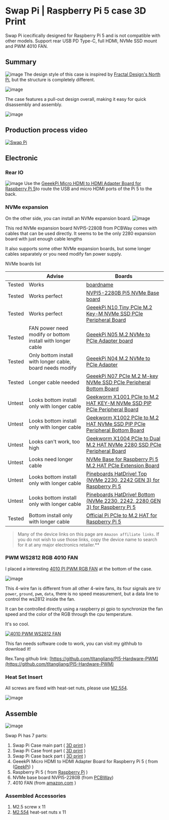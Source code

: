 # Swap Pi | Raspberry Pi 5 case 3D Print
Swap Pi icecifically designed for Raspberry Pi 5 and is not compatible with other models. Support rear USB PD Type-C, full HDMI, NVMe SSD mount and PWM 4010 FAN.
## Summary

![image](./image/1.jpeg "Swap-Pi-1")
The design style of this case is inspired by  [Fractal Design's North Pi](https://www.fractal-design.com/north-pi-3d-files/), but the structure is completely different.

![image](./image/2.jpeg "Swap-Pi-2")

The case features a pull-out design overall, making it easy for quick disassembly and assembly.

![image](./image/3.jpeg "Swap-Pi-3")

## Production process video
[![Swap Pi](https://res.cloudinary.com/marcomontalbano/image/upload/v1721353197/video_to_markdown/images/youtube--2_ADhDtIpyk-c05b58ac6eb4c4700831b2b3070cd403.jpg)](https://youtu.be/2_ADhDtIpyk?si=YeUeXQUfxuNWFClS "Swap Pi")

## Electronic
### Rear IO
![image](./image/4.jpeg "Swap-Pi-4")
Use the  [GeeekPi Micro HDMI to HDMI Adapter Board for Raspberry Pi 5](https://amzn.to/3YuvVxh)to route the USB and micro HDMI ports of the Pi 5 to the back.

### NVMe expansion
On the other side, you can install an NVMe expansion board.
![image](./image/5.jpeg "Swap-Pi-5")

This red NVMe expansion board NVPI5-2280B from PCBWay comes with cables that can be used directly. It seems to be the only 2280 expansion board with just enough cable lengths

It also supports some other NVMe expansion boards, but some longer cables separately or you need modify fan power supply.

NVMe boards list


|   | Advise | Boards | 
| ------------- | ------------- |   ------------- |
| Tested |  Works | [boardname](https)  |
| Tested |  Works perfect | [NVPI5-2280B Pi5 NVMe Base board](https://www.pcbway.com/project/gifts_detail/NVPI5_2280B_d0fc0b49.html)  |
| Tested |  Works perfect  | [GeeekPi N10 Tiny PCIe M.2 Key-M NVMe SSD PCIe Peripheral Board](https://amzn.to/3WpMN7a)  |
| Tested |  FAN power need modify or bottom install with longer cable | [GeeekPi N05 M.2 NVMe to PCIe Adapter board](https://amzn.to/4d0VutS)  |
| Tested |  Only bottom install with longer cable, board needs modify | [GeeekPi N04 M.2 NVMe to PCIe Adapter](https://www.pcbway.com/project/gifts_detail/NVPI5_2280B_d0fc0b49.html)  |
| Tested |  Longer cable needed | [GeeekPi N07 PCIe M.2 M-key NVMe SSD PCIe Peripheral Bottom Board](https:)  |
| Untest |  Looks bottom install only with longer cable | [Geekworm X1001 PCIe to M.2 HAT KEY-M NVMe SSD PIP PCIe Peripheral Board](https://amzn.to/4f1ljw1)  |
| Untest |  Looks bottom install only with longer cable | [Geekworm X1002 PCIe to M.2 HAT NVMe SSD PIP PCIe Peripheral Bottom Board](https://amzn.to/468HJY6)  |
| Untest |  Looks can't work, too high | [Geekworm X1004 PCIe to Dual M.2 HAT NVMe 2280 SSD PCIe Peripheral Board](https://amzn.to/3zO76SZ)  |
| Untest |  Looks need longer cable | [NVMe Base for Raspberry Pi 5 M.2 HAT PCIe Extension Board](https://amzn.to/3zLFQEJ)  |
| Untest |  Looks bottom install only with longer cable | [Pineboards HatDrive! Top (NVMe 2230, 2242 GEN 3) for Raspberry Pi 5](https://amzn.to/4cWNzho)  |
| Untest |  Looks bottom install only with longer cable | [Pineboards HatDrive! Bottom (NVMe 2230, 2242, 2280 GEN 3) for Raspberry Pi 5](https://amzn.to/3zYa2fy)  |
| Tested |  Bottom install only with longer cable | [Official Pi PCIe to M.2 HAT for Raspberry Pi 5](https://amzn.to/3zVo0yQ)  |

>  Many of the device links on this page are `Amazon affiliate links`. If you do not wish to use those links, copy the device name to search for it at any major electronics retailer.**

### PWM WS2812 RGB 4010 FAN
I placed a interesting [4010 PI PWM RGB FAN](https://amzn.to/46bspKf) at the bottom of the case.

![image](./image/6.jpeg "Swap-Pi-6")

This 4-wire fan is different from all other 4-wire fans, its four signals are `5V power`, `ground`, `pwm`, `data`, there is no speed measurement, but a data line to control the ws2812 inside the fan. 

It can be controlled directly using a raspberry pi gpio to synchronize the fan speed and the color of the RGB through the cpu temperature.

 It's so cool.

[![4010 PWM WS2812 FAN](https://res.cloudinary.com/marcomontalbano/image/upload/v1721354933/video_to_markdown/images/youtube--ZqWEHiMWeiQ-c05b58ac6eb4c4700831b2b3070cd403.jpg)](https://youtu.be/ZqWEHiMWeiQ?si=u4iKr0y8ZurmW3GE "4010 PWM WS2812 FAN")

This fan needs software code to work, you can visit my githhub to download it!

Rex.Tang github link: [https://github.com/tltangliang/PI5-Hardware-PWM](https://github.com/tltangliang/PI5-Hardware-PWM)

### Heat Set Insert
All screws are fixed with heat-set nuts, please use [M2.5*5*4](https://amzn.to/3W5I9db).

![image](./image/7.jpeg "Swap-Pi-7")

## Assemble
![image](./user_manual/user_manual.jpg "user_manual")

Swap Pi has 7 parts:

1. Swap Pi Case main part ( [3D print](https://github.com/tltangliang/Swap-Pi-Raspberry-Pi-5-case/releases/download/v1.0/Swap.Pi.Case.stl.v1.0.zip) )
2. Swap Pi Case front part ( [3D print](https://github.com/tltangliang/Swap-Pi-Raspberry-Pi-5-case/releases/download/v1.0/Swap.Pi.Case.stl.v1.0.zip) )
3. Swap Pi Case back part ( [3D print](https://github.com/tltangliang/Swap-Pi-Raspberry-Pi-5-case/releases/download/v1.0/Swap.Pi.Case.stl.v1.0.zip) )
4. GeeekPi Micro HDMI to HDMI Adapter Board for Raspberry Pi 5 ( from ([GeekPi](https://amzn.to/3YuvVxh)) )
5. Raspberry Pi 5 ( from [Raspberry Pi](https://www.raspberrypi.com/) )
6. NVMe base board NVPI5-2280B (from [PCBWay](https://amzn.to/3WNxG7F))
7. 4010 FAN (from [amazon.com](https://amzn.to/46bspKf) )

### Assembled Accessories
1. M2.5 screw x 11
2. [M2.5*5*4](https://amzn.to/3W5I9db) heat-set nuts x 11


